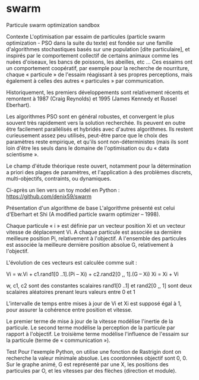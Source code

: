 # swarm
Particule swarm optimization sandbox

Contexte
L'optimisation par essaim de particules (particle swarm optimization - PSO dans la suite du texte) est fondée sur une famille d'algorithmes stochastiques basés sur une population [dite particulaire], et inspirés par le comportement collectif de certains animaux comme les nuées d'oiseaux, les bancs de poissons, les abeilles, etc …
Ces essaims ont un comportement coopératif, par exemple pour la recherche de nourriture, chaque « particule » de l'essaim réagissant à ses propres perceptions, mais également à celles des autres « particules » par communication.

Historiquement, les premiers développements sont relativement récents et remontent à 1987 (Craig Reynolds) et 1995 (James Kennedy et Russel Eberhart).

Les algorithmes PSO sont en général robustes, et convergent le plus souvent très rapidement vers la solution recherchée.
Ils peuvent en outre être facilement parallélisés et hybridés avec d'autres algorithmes.
Ils restent curieusement assez peu utilisés, peut-être parce que le choix des paramètres reste empirique, et qu'ils sont non-déterministes (mais ils sont loin d'être les seuls dans le domaine de l'optimisation ou du « data scientisme ».

Le champ d'étude théorique reste ouvert, notamment pour la détermination a priori des plages de paramètres, et l'application à des problèmes discrets, multi-objectifs, contraints, ou dynamiques.

Ci-après un lien vers un toy model en Python : https://github.com/denix59/swarm

Présentation d'un algorithme de base
L'algorithme présenté est celui d'Eberhart et Shi (A modified particle swarm optimizer – 1998).

Chaque particule « i » est définie par un vecteur position Xi et un vecteur vitesse de déplacement Vi.
A chaque particule est associée sa dernière meilleure position Pi, relativement à l'objectif.
A l'ensemble des particules est associée la meilleure dernière position absolue G, relativement à l'objectif.

L'évolution de ces vecteurs est calculée comme suit :

Vi = w.Vi + c1.rand1[0 ..1].(Pi – Xi) + c2.rand2[0 ,, 1].(G – Xi)
Xi = Xi + Vi

w, c1, c2 sont des constantes scalaires
rand1[0 ..1] et rand2[0 ,, 1] sont deux scalaires aléatoires prenant leurs valeurs entre 0 et 1

L’intervalle de temps entre mises à jour de Vi et Xi est supposé égal à 1, pour assurer la cohérence entre position et vitesse.

Le premier terme de mise à jour de la vitesse modélise l'inertie de la particule.
Le second terme modélise la perception de la particule par rapport à l'objectif.
Le troisième terme modélise l'influence de l'essaim sur la particule (terme de « communication »).

Test
Pour l'exemple Python, on utilise une fonction de Rastrigin dont on recherche la valeur minimale absolue.
Les coordonnées objectif sont 0, 0.
Sur le graphe animé, G est représenté par une X, les positions des particules par O, et les vitesses par des flèches (direction et module).
